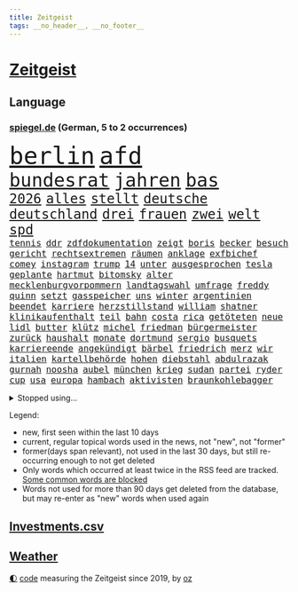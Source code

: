 ```yaml
---
title: Zeitgeist
tags: __no_header__, __no_footer__
---
```


# [Zeitgeist](https://oliz.io/zeitgeist/)

## Language

<h3><a href="https://www.spiegel.de" target="_blank">spiegel.de</a> (German, 5 to 2 occurrences)</h3>
<p style="font-family:monospace">
<span style="font-size:32pt"><a href="news_links.html#berlin" class="current">berlin</a></span>
<span style="font-size:32pt"><a href="news_links.html#afd" class="current">afd</a></span>
<br>
<span style="font-size:25pt"><a href="news_links.html#bundesrat" class="current">bundesrat</a></span>
<span style="font-size:25pt"><a href="news_links.html#jahren" class="current">jahren</a></span>
<span style="font-size:25pt"><a href="news_links.html#bas" class="current">bas</a></span>
<br>
<span style="font-size:18pt"><a href="news_links.html#2026" class="current">2026</a></span>
<span style="font-size:18pt"><a href="news_links.html#alles" class="current">alles</a></span>
<span style="font-size:18pt"><a href="news_links.html#stellt" class="current">stellt</a></span>
<span style="font-size:18pt"><a href="news_links.html#deutsche" class="current">deutsche</a></span>
<span style="font-size:18pt"><a href="news_links.html#deutschland" class="current">deutschland</a></span>
<span style="font-size:18pt"><a href="news_links.html#drei" class="current">drei</a></span>
<span style="font-size:18pt"><a href="news_links.html#frauen" class="current">frauen</a></span>
<span style="font-size:18pt"><a href="news_links.html#zwei" class="current">zwei</a></span>
<span style="font-size:18pt"><a href="news_links.html#welt" class="current">welt</a></span>
<span style="font-size:18pt"><a href="news_links.html#spd" class="current">spd</a></span>
<br>
<span style="font-size:12pt"><a href="news_links.html#tennis" class="current">tennis</a></span>
<span style="font-size:12pt"><a href="news_links.html#ddr" class="current">ddr</a></span>
<span style="font-size:12pt"><a href="news_links.html#zdfdokumentation" class="new">zdfdokumentation</a></span>
<span style="font-size:12pt"><a href="news_links.html#zeigt" class="current">zeigt</a></span>
<span style="font-size:12pt"><a href="news_links.html#boris" class="current">boris</a></span>
<span style="font-size:12pt"><a href="news_links.html#becker" class="current">becker</a></span>
<span style="font-size:12pt"><a href="news_links.html#besuch" class="current">besuch</a></span>
<span style="font-size:12pt"><a href="news_links.html#gericht" class="current">gericht</a></span>
<span style="font-size:12pt"><a href="news_links.html#rechtsextremen" class="current">rechtsextremen</a></span>
<span style="font-size:12pt"><a href="news_links.html#räumen" class="current">räumen</a></span>
<span style="font-size:12pt"><a href="news_links.html#anklage" class="current">anklage</a></span>
<span style="font-size:12pt"><a href="news_links.html#exfbichef" class="new">exfbichef</a></span>
<span style="font-size:12pt"><a href="news_links.html#comey" class="current">comey</a></span>
<span style="font-size:12pt"><a href="news_links.html#instagram" class="current">instagram</a></span>
<span style="font-size:12pt"><a href="news_links.html#trump" class="current">trump</a></span>
<span style="font-size:12pt"><a href="news_links.html#14" class="current">14</a></span>
<span style="font-size:12pt"><a href="news_links.html#unter" class="current">unter</a></span>
<span style="font-size:12pt"><a href="news_links.html#ausgesprochen" class="current">ausgesprochen</a></span>
<span style="font-size:12pt"><a href="news_links.html#tesla" class="current">tesla</a></span>
<span style="font-size:12pt"><a href="news_links.html#geplante" class="current">geplante</a></span>
<span style="font-size:12pt"><a href="news_links.html#hartmut" class="new">hartmut</a></span>
<span style="font-size:12pt"><a href="news_links.html#bitomsky" class="new">bitomsky</a></span>
<span style="font-size:12pt"><a href="news_links.html#alter" class="current">alter</a></span>
<span style="font-size:12pt"><a href="news_links.html#mecklenburgvorpommern" class="current">mecklenburgvorpommern</a></span>
<span style="font-size:12pt"><a href="news_links.html#landtagswahl" class="current">landtagswahl</a></span>
<span style="font-size:12pt"><a href="news_links.html#umfrage" class="current">umfrage</a></span>
<span style="font-size:12pt"><a href="news_links.html#freddy" class="new">freddy</a></span>
<span style="font-size:12pt"><a href="news_links.html#quinn" class="current">quinn</a></span>
<span style="font-size:12pt"><a href="news_links.html#setzt" class="current">setzt</a></span>
<span style="font-size:12pt"><a href="news_links.html#gasspeicher" class="new">gasspeicher</a></span>
<span style="font-size:12pt"><a href="news_links.html#uns" class="current">uns</a></span>
<span style="font-size:12pt"><a href="news_links.html#winter" class="current">winter</a></span>
<span style="font-size:12pt"><a href="news_links.html#argentinien" class="current">argentinien</a></span>
<span style="font-size:12pt"><a href="news_links.html#beendet" class="current">beendet</a></span>
<span style="font-size:12pt"><a href="news_links.html#karriere" class="current">karriere</a></span>
<span style="font-size:12pt"><a href="news_links.html#herzstillstand" class="new">herzstillstand</a></span>
<span style="font-size:12pt"><a href="news_links.html#william" class="current">william</a></span>
<span style="font-size:12pt"><a href="news_links.html#shatner" class="new">shatner</a></span>
<span style="font-size:12pt"><a href="news_links.html#klinikaufenthalt" class="new">klinikaufenthalt</a></span>
<span style="font-size:12pt"><a href="news_links.html#teil" class="current">teil</a></span>
<span style="font-size:12pt"><a href="news_links.html#bahn" class="current">bahn</a></span>
<span style="font-size:12pt"><a href="news_links.html#costa" class="current">costa</a></span>
<span style="font-size:12pt"><a href="news_links.html#rica" class="current">rica</a></span>
<span style="font-size:12pt"><a href="news_links.html#getöteten" class="current">getöteten</a></span>
<span style="font-size:12pt"><a href="news_links.html#neue" class="current">neue</a></span>
<span style="font-size:12pt"><a href="news_links.html#lidl" class="current">lidl</a></span>
<span style="font-size:12pt"><a href="news_links.html#butter" class="current">butter</a></span>
<span style="font-size:12pt"><a href="news_links.html#klütz" class="new">klütz</a></span>
<span style="font-size:12pt"><a href="news_links.html#michel" class="current">michel</a></span>
<span style="font-size:12pt"><a href="news_links.html#friedman" class="current">friedman</a></span>
<span style="font-size:12pt"><a href="news_links.html#bürgermeister" class="current">bürgermeister</a></span>
<span style="font-size:12pt"><a href="news_links.html#zurück" class="current">zurück</a></span>
<span style="font-size:12pt"><a href="news_links.html#haushalt" class="current">haushalt</a></span>
<span style="font-size:12pt"><a href="news_links.html#monate" class="current">monate</a></span>
<span style="font-size:12pt"><a href="news_links.html#dortmund" class="current">dortmund</a></span>
<span style="font-size:12pt"><a href="news_links.html#sergio" class="current">sergio</a></span>
<span style="font-size:12pt"><a href="news_links.html#busquets" class="new">busquets</a></span>
<span style="font-size:12pt"><a href="news_links.html#karriereende" class="new">karriereende</a></span>
<span style="font-size:12pt"><a href="news_links.html#angekündigt" class="current">angekündigt</a></span>
<span style="font-size:12pt"><a href="news_links.html#bärbel" class="current">bärbel</a></span>
<span style="font-size:12pt"><a href="news_links.html#friedrich" class="current">friedrich</a></span>
<span style="font-size:12pt"><a href="news_links.html#merz" class="current">merz</a></span>
<span style="font-size:12pt"><a href="news_links.html#wir" class="current">wir</a></span>
<span style="font-size:12pt"><a href="news_links.html#italien" class="current">italien</a></span>
<span style="font-size:12pt"><a href="news_links.html#kartellbehörde" class="new">kartellbehörde</a></span>
<span style="font-size:12pt"><a href="news_links.html#hohen" class="current">hohen</a></span>
<span style="font-size:12pt"><a href="news_links.html#diebstahl" class="current">diebstahl</a></span>
<span style="font-size:12pt"><a href="news_links.html#abdulrazak" class="new">abdulrazak</a></span>
<span style="font-size:12pt"><a href="news_links.html#gurnah" class="new">gurnah</a></span>
<span style="font-size:12pt"><a href="news_links.html#noosha" class="new">noosha</a></span>
<span style="font-size:12pt"><a href="news_links.html#aubel" class="new">aubel</a></span>
<span style="font-size:12pt"><a href="news_links.html#münchen" class="current">münchen</a></span>
<span style="font-size:12pt"><a href="news_links.html#krieg" class="current">krieg</a></span>
<span style="font-size:12pt"><a href="news_links.html#sudan" class="current">sudan</a></span>
<span style="font-size:12pt"><a href="news_links.html#partei" class="current">partei</a></span>
<span style="font-size:12pt"><a href="news_links.html#ryder" class="new">ryder</a></span>
<span style="font-size:12pt"><a href="news_links.html#cup" class="current">cup</a></span>
<span style="font-size:12pt"><a href="news_links.html#usa" class="current">usa</a></span>
<span style="font-size:12pt"><a href="news_links.html#europa" class="current">europa</a></span>
<span style="font-size:12pt"><a href="news_links.html#hambach" class="new">hambach</a></span>
<span style="font-size:12pt"><a href="news_links.html#aktivisten" class="current">aktivisten</a></span>
<span style="font-size:12pt"><a href="news_links.html#braunkohlebagger" class="new">braunkohlebagger</a></span>
</p>
<details>
<summary>Stopped using...</summary>
<p class="former" style="font-size:12pt">
amerikanische(1801) fort(1799) maria(1799) erwägt(1798) binnen(1797) bochum(1797) reihe(1797) umwelt(1797) versuchten(1797) warentest(1797) worte(1797) positiv(1796) samstag(1796) schoss(1796) wunsch(1796) zuschauer(1796) christoph(1795) messer(1795) seitdem(1795) kritisierte(1794) langer(1794) mahnt(1794) nahmen(1794) pandemie(1794) schalke(1794) sonne(1794) beteiligten(1793) corona(1793) kämpfte(1793) schwarze(1793) zeugen(1793) 04(1792) berlins(1792) bietet(1792) leichter(1792) stößt(1792) versorgt(1792) bayerischen(1791) höher(1791) märz(1791) warf(1791) weder(1791) rechts(1790) regen(1790) überlebte(1790) 50000(1789) besucht(1789) dramatisch(1789) punkten(1789) sprache(1789) standort(1789) tschechien(1789) ard(1788) beispielen(1788) dauern(1788) kochen(1788) kolumnist(1788) schwierigkeiten(1788) vermeiden(1788) radikale(1787) wochenlang(1787) deals(1785) i(1785) konflikte(1785) verbände(1785) appell(1784) juni(1784) versprochen(1784) glücklich(1783) starten(1783) herr(1782) sexuellen(1782) demonstrationen(1781) gesetze(1781) kleines(1781) unterstützer(1781) wies(1781) entsetzen(1779) halb(1779) konsum(1778) spanische(1778) beiträge(1777) letztes(1775) gesamten(1773) kontakt(1772) schießen(1769) verhandeln(1769) bestmarke(1768) freiwillig(1768) handy(1767) rettung(1767) analysiert(1766) hoffnungen(1765) gewarnt(1758) teuren(1744) geehrt(1601) jahresende(1558) zentralbank(1547) sammelt(1544) seither(1543) bundesanwaltschaft(1527) freigesprochen(1519) zugestimmt(1514) verurteilung(1510) weibliche(1497) gestern(1482) hierzulande(1443) zentralen(1423) einschätzungen(1420) volksverhetzung(1414) beliebt(1405) öffentlichrechtlichen(1361) aufgestellt(1355) ring(1332) ordnet(1300) fox(1250) prominenten(1219) viral(1211) grünenpolitikerin(1206) konkurrenten(1198) youtube(1188) osnabrück(1181) maschine(1178) erlegen(1159) vizekanzler(1125) hände(1116) ereignet(1097) gerechtfertigt(1094) tel(1090) einsamkeit(1081) aviv(1079) eingriff(1078) ulm(1028) ig(1027) game(1014) hauses(1005) hinnehmen(1001) muster(1000) dritter(997) opfers(997) perfekten(992) verwendet(990) emotionale(978) passanten(977) baden(955) bürokratie(953) verschleppt(950) weimar(949) richtigen(943) schöner(938) wurzeln(921) tragischen(914) höhepunkt(911) errichten(895) 13jährige(880) durchgesetzt(873) kleinflugzeug(873) massenhaft(865) höchststand(858) vierten(854) spaniens(852) seltsame(847) zürich(847) lebensgefährlich(830) sandra(829) vertreten(813) entscheidende(796) häfen(778) lagen(777) schönste(774) unerwartet(763) geprüft(761) netanyahus(761) seltener(761) drehte(750) digitalen(746) alaska(741) hymne(725) fußballfans(723) getöteter(721) rolf(718) zurückhaltend(713) einander(710) demos(704) waffenruhe(698) begründet(695) überraschende(687) wahlsieg(673) stellten(665) sprecherin(664) influencerin(653) kapitän(645) golden(644) 18jährige(643) leise(640) bereichen(638) stoffe(638) japanischen(637) simon(635) beleidigungen(631) zurückgekehrt(630) bill(614) abgefeuert(613) eilantrag(612) schumacher(611) normalerweise(607) sendet(607) rast(605) niemals(604) gesundheitszustand(600) meister(584) rundfunk(583) inakzeptabel(576) macher(576) verbringen(576) häusern(571) anerkennung(570) falscher(570) offenbaren(570) kehl(567) schätzt(564) glimpflich(563) rechtslage(557) usmedien(553) sitze(551) einfacher(549) märkte(548) persönlichkeit(547) fotografiert(546) angeschlagene(543) hessischen(541) singapur(539) georg(538) geringer(538) vizepräsident(538) ersatz(535) laufende(534) boss(532) messerangriff(525) faktencheck(518) gesteht(514) unzulässig(513) relativ(508) handwerk(507) brände(506) bereut(504) sticht(500) düstere(498) mischt(494) laufender(493) hitlers(488) besuchte(486) kugeln(486) flüchtlingslager(483) verdachtsfall(479) liest(478) gewusst(476) vorteile(474) bilden(473) regensburg(470) entwirft(469) beißt(465) dresdner(464) kollegin(463) zelebriert(461) regierungspartei(458) rekordsumme(457) gebissen(447) nervös(447) häusliche(444) unsicher(432) abriss(431) kümmern(431) usmilitär(428) auftritten(425) verfehlt(424) erkunden(422) zugunsten(420) geschah(418) altern(414) grafiken(413) zukommt(406) lächerlich(403) weiblichen(403) merz'(401) schau(401) bond(400) leichenfund(400) coronavirus(396) telefoniert(396) kursk(392) reichlich(392) uspolitik(391) arbeitsplätze(383) zugriff(377) allgemeine(375) australische(375) gebiets(375) gianni(374) infantino(374) witze(374) zurecht(374) gegenden(369) müde(369) dc(368) verhinderte(368) krebserkrankung(365) südfrankreich(365) 007(363) ungewiss(361) trost(360) zuständig(360) getötete(359) hugo(359) überwacht(358) feuerpause(354) fassen(352) gescheiterten(352) pelicot(350) staatliche(348) blume(346) katastrophal(346) begrüßt(345) marcel(345) mittelalter(342) absolute(341) verteidigungsausgaben(341) gewaltdelikten(340) first(339) 19jährige(338) vögel(338) geladen(337) prangert(337) sehnsucht(336) inhalten(334) t(332) konten(329) ansichten(328) green(328) erkrankten(324) studenten(324) sven(324) downsyndrom(322) strafzöllen(320) autorinnen(317) 40jährigen(313) usverteidigungsminister(311) fsv(309) anfühlt(305) joseph(304) tankstelle(301) kultur(300) empfangen(296) schadet(293) repräsentantenhaus(290) brasilianer(287) herrmann(286) niederlagen(285) serena(279) zugeständnisse(279) rechtsstaat(274) grundsatz(272) eingeschaltet(271) models(271) medizinstudium(270) streng(270) tränengas(270) 170(269) amtskollegen(267) beschwert(266) mandat(265) begeht(262) lasse(262) rebellen(262) sanierung(258) unabhängig(258) mache(257) brad(252) geruch(252) herrschaft(252) pitt(252) kriegt(251) angestiegen(250) füllen(250) getränke(249) täters(248) mythos(245) adler(242) exminister(242) sauerland(241) behauptung(240) gefährdete(240) stoff(240) weltlage(239) messerangreifer(237) zahlte(236) vietnam(235) ähnlich(235) gewöhnen(233) handschlag(232) kinderinterview(231) klimaneutral(231) häuslicher(229) lieferten(228) ältester(228) problematisch(225) rosa(225) kümmert(223) medwedew(223) neigt(223) aufzunehmen(222) chile(222) gefechten(221) gewitter(221) angefeindet(219) waldbränden(219) starship(217) hunger(216) offizielles(216) 19jähriger(215) ushauptstadt(212) boykottiert(211) erfreut(211) fifapräsident(211) blog(210) jahrestag(210) zugunglück(210) entwendet(209) furore(209) massenentlassungen(209) organisieren(208) schärfe(206) hannah(205) sand(205) ussondergesandte(205) uszölle(205) 1945(204) 60jährige(204) ausschließen(204) jerome(204) angemessen(202) trumpzölle(202) out(201) durften(200) entscheidender(200) lagern(200) zollstreit(200) sicherheitskonferenz(199) fördert(198) überfälle(198) 70000(197) bezahlte(197) lebten(197) nationalen(196) strikt(196) beschießt(195) billigware(195) uszöllen(195) voice(194) 21jähriger(192) entsendung(192) entwickelten(192) katastrophale(192) schöpfen(192) staats(191) käse(190) streamer(190) quadrat(189) riad(189) absolvieren(188) eingestochen(188) pflanzen(188) usrapper(188) 26jährigen(187) 64(187) strukturen(187) uganda(187) generalstaatsanwaltschaft(186) oval(185) umwelthilfe(185) venus(185) gebunden(182) momenten(182) ausrücken(181) fragwürdige(181) kaution(180) newsupdate(180) warmen(180) friedens(179) barbara(178) lorenz(178) narren(178) schwarzroten(177) attraktiv(176) vermieden(176) ausflug(174) schiebt(172) technologien(172) bestsellerautorin(170) zweijährige(169) fauxpas(168) vorliegt(168) zelte(168) gerichtlich(167) verarbeitet(167) gästen(166) selenskyjs(166) south(166) mumbai(165) ukrainerusslandkrieg(165) wilhelm(165) bewaffnet(164) massaker(164) 34jähriger(163) spätestens(163) angriffskriegs(162) betrugs(162) schossen(162) schürt(162) unterliegen(162) angepasst(161) festivals(161) fortschritt(161) livestreams(160) fahndung(158) letztlich(158) 18000(157) fernseher(156) streeck(156) abermals(155) einzudämmen(155) flüsse(155) löscht(155) sensiblen(155) sichere(154) spiegelmitarbeiterin(154) cincinnati(153) säugling(152) nötigen(151) siedlungen(151) faber(150) covid(149) erreichbar(149) menschheit(149) spitzenkandidat(149) begleiten(148) begriffe(148) ukrainegespräche(148) versöhnliche(148) darja(147) hungersnot(147) modernisierung(147) parade(147) staatsfernsehen(147) eingesetzte(146) lava(146) mikrofon(146) sperrung(146) wetterte(146) boykott(145) mahnte(145) verteidigungspolitiker(145) gletscher(144) schmelzen(144) heinz(143) kündigten(143) sportgymnastik(143) hilfsorganisationen(142) laufe(140) pünktlicher(140) ghada(139) kinofilm(139) kzgedenkstätte(138) leichtes(137) bodensee(136) expremier(136) nützliche(136) gemein(135) verehrt(135) argentinischen(134) bezweifelt(134) aggressiv(133) garcía(133) vorrang(133) ábrego(133) 8500(131) eröffnen(130) fotograf(130) jk(130) rowling(130) explodierte(129) mehrfamilienhauses(129) sumpf(129) nahrung(128) haftbefehle(127) hotspur(127) ebike(126) bauwerk(125) gym(125) lindern(125) dienstwaffe(124) missfallen(124) 68(123) meldeten(123) oldenburg(123) waschbären(123) weltgeschehen(123) einsätzen(122) gesundheitsschäden(122) überfahren(122) elena(121) virginia(121) 87(120) chatapp(120) holten(120) pistole(120) sandro(120) treue(120) absagen(119) bewerben(119) geheimtreffen(119) hawaii(119) religiösen(118) verstorbene(118) ausgehungert(117) blätter(117) francisco(117) kannte(116) sonnenschein(116) angebracht(115) besuchern(115) oasis(115) randale(115) verpassten(115) zurückgetreten(115) 18jährigen(114) bundesstaaten(114) gefallene(114) ohio(114) 1970(113) anrücken(111) blauen(111) clip(111) klares(111) bohlen(110) gerecht(110) mittelalters(110) verfassungsschutzes(110) weihnachten(110) ausüben(109) billionen(109) maschinenbauer(109) motivation(109) stone(109) geschildert(108) gewähren(108) irgendwie(108) konzentrieren(108) aufgewachsen(107) spart(107) teures(107) undercover(107) geschenkt(106) schwelt(106) überwunden(106) sexuellem(105) till(105) 103(104) bestimmter(104) erbrechen(104) blamage(103) hausbesitzer(103) konto(103) ocean(103) erpressbar(102) katze(102) mehrfamilienhaus(102) befördern(101) bundeskriminalamt(101) kandidatin(101) maß(101) ablösen(100) gipfeltreffen(100) melania(100) wachsender(100) antisemitisch(99) follower(98) gallagher(98) brandbrief(97) bucht(97) gazaoffensive(97) ukrainetreffen(97) verstößt(97) vorzeitige(97) 15000(95) einzustellen(95) mitreißend(95) stereotype(95) würdigte(95) zollabkommen(95) überstanden(95) irren(94) photovoltaik(94) verbringt(94) örtliche(94) afrikanische(93) auschwitz(93) kaufte(93) auszeit(92) lebenswerk(92) tasche(92) vollzeit(92) coldplay(91) deutschem(91) drogenbeauftragter(91) prominenz(91) wgzimmerpreise(91) wohnviertel(91) überschlagen(91) bemerkung(90) booten(90) elektronisches(90) fragezeichen(90) importiert(90) kampfkandidatur(90) kitaplätze(90) ninja(90) spucken(90) transformation(90) beanspruchen(89) behinderung(89) cops(89) dörfer(89) linienbus(89) mascha(89) präsidentenamt(89) schilinski(89) chiquita(88) eigenheim(88) fahrgast(88) ohr(88) alkurd(87) anordnung(87) besorgniserregend(87) brasilianischen(87) elfjähriger(87) errichtet(87) kleindienst(87) küchenmesser(87) vorfreude(87) anmelden(86) falschaussage(86) notlanden(86) rennwagen(86) untersuchungsausschuss(86) abenteuer(85) drogenboss(85) ernähren(85) hoteliers(85) leuchtturm(85) reichweite(85) 17000(84) beschädigte(84) bevölkern(84) bienen(84) geklaut(84) rauskommt(84) überlebenstipps(84) 40jähriger(83) austauschschüler(83) christopher(83) erfolgen(83) europameisterschaft(83) gewisse(83) lehrkräftemangel(83) me(83) nowitzki(83) unobericht(83) bellinghams(82) jobe(82) literaturauszeichnung(82) nachbar(82) ohren(82) renée(82) sbu(82) vertrauensverlust(82) außenministeriums(81) bildungssenatorin(81) daheim(81) essstörungen(81) familienurlaub(81) milliardenloch(81) beratung(80) masken(80) morde(80) beleidigung(79) gesundheitsrisiken(79) maja(79) oberverwaltungsgericht(79) bezirk(78) geldpolitik(78) lieblingswort(78) ram(78) umziehen(78) brooks(77) demoliert(77) dogg(77) leistungssport(77) lok(77) snoop(77) varfolomeev(77) vaude(77) darauffolgende(76) kernkraftwerk(76) rentnerinnen(76) rhythmischen(76) 84jähriger(75) rowlings(75) spitzenpolitiker(75) grünenspitze(74) ausdruck(73) formel1saison(73) pilger(73) verstreut(73) abgeführt(72) gewaltbereite(72) joker(72) spätes(72) absichern(71) aliens(71) atomanlagen(71) filmgeschichte(71) hinterbliebenen(71) justus(71) lohnfortzahlung(71) suggerieren(71) administration(70) eigentlichen(70) gustavo(70) hermann(70) petro(70) süßen(70) abdulmohsen(69) arbeitswelt(69) ausgebüxtes(69) comebacks(69) extras(69) freundlich(69) medizinstudierende(69) pixarfilm(69) taleb(69) abstürzte(68) durchschnittliche(68) einklagen(68) erzwingen(68) geheimdienstes(68) heißem(68) liefen(68) maskenaffäre(68) verwundete(68) websites(68) fortzusetzen(67) geldanlage(67) mittels(67) raducanu(67) ansprechen(66) anstehende(66) bedrohlich(66) beordert(66) betrieben(66) danny(66) krankenschwester(66) kunststoff(66) postete(66) sinnbildlich(66) vorwurfs(66) wäsche(66) besaß(65) kündigungen(65) schulverweis(65) anstehenden(64) atomanlage(64) coronamasken(64) foodwatch(64) liebsten(64) mathias(64) medizinische(64) meerenge(64) mexikanischer(64) verbraucherorganisation(64) vorsaison(64) zitiert(64) aussagt(63) marschflugkörper(63) plastikflaschen(63) 16000(62) bauindustrie(62) duolingo(62) greenwashing(62) abrupte(61) dm(61) polizistinnen(61) rampenlicht(61) usangriffe(61) ausschreibung(60) bahnübergang(60) drogenhotspot(60) hongkonger(60) regie(60) reiners(60) sofern(60) staatshilfen(60) utopia(60) ärgert(60) 120000(59) mittelfranken(59) schwitzt(59) spdbauministerin(59) verbote(59) förderschulen(58) griechische(58) usschauspielerin(58) hungernde(57) luxushotels(57) sicherheitslücke(57) wuchermieten(57) auftaktmatch(56) auszuüben(56) bundesligasaison(56) entlastet(56) instanzen(56) sanieren(56) zusammenhalt(56) übergewichtige(56) furcht(55) krefeld(55) parfüm(55) schuldspruch(55) zugesagte(55) 2031(54) aufrüsten(54) berghütten(54) düster(54) entsenden(54) gruppenphase(54) hütten(54) truppenbesuch(54) wohnraum(54) alcatraz(53) bierkonsum(53) jay(53) müllentsorgung(53) niedrigen(53) sicherheitsgefühl(53) vernichtet(53) abschiebeknast(52) borg(52) høiby(52) knien(52) mafiaboss(52) mettemarit(52) organ(52) 5(51) abschiebelager(51) lieblingssong(51) südeuropa(51) unachtsam(51) 383(50) ciara(50) freizeitparks(50) initiativen(50) natürliche(50) durchmesser(49) frauenfußball(49) gewaltsam(49) sauberkeit(49) typ(49) bergsteigen(48) dynamik(48) handelsschiffe(48) homo(48) klimaschädlichen(48) leinfeldenechterdingen(48) neandertaler(48) sapiens(48) tibet(48) völkerrecht(48) auffälligen(47) cybertruck(47) großteils(47) noel(47) stiko(47) thrones(47) turner(47) tätigkeiten(47) wilden(47) attraktionen(46) county(46) fechterin(46) fluminense(46) propalästinaaktivisten(46) zurückgestuft(46) aberkannt(45) drache(45) entsandt(45) umkrempeln(45) zusage(45) überlastung(45) 42000(44) champagner(44) gisèle(44) krüger(44) stemmt(44) unterschätzen(44) valentin(44) wegducken(44) weippert(44) ausfuhren(43) bademeister(43) depot(43) panzerfaust(43) ardsommerinterview(42) baupreise(42) grünheide(42) pragmatismus(42) ruhig(42) schwerkranke(42) stören(42) uhren(42) verbotenen(42) wirtschaftsexperten(42) discounter(41) freundes(41) memes(41) sharon(41) atommüll(40) burgtheater(40) sprichwort(40) vernunft(40) aufräumen(39) gerächt(39) kaufanreize(39) profikarriere(39) abstimmungen(38) leistungsdruck(38) aktienmärkte(37) blöd(37) carolina(37) entmachten(37) passive(37) populären(37) zurückhalten(37) alkoholisierter(36) gefundener(36) hansjoachim(36) prominentesten(36) unterhält(36) zelle(36) absetzen(35) angeblichen(35) ermittlungsakten(35) nobody(35) offenbach(35) unbemerkt(35) ächzt(35) bernd(34) evolution(34) klammern(34) nius(34) präsentierte(34) swatch(34) usbotschaft(34) verständlich(34) zutritt(34) coldplaykonzert(33) kurzerhand(33) pflegeleicht(33) server(33) weltranglistenersten(33) managers(32) rebellenmiliz(32) usedom(32) überschätzen(32) ablehnung(31) bahnchef(31) blockbuster(31) ex(31) isolation(31) steuereinnahmen(31) usnotenbankchef(31) ähnlicher(31) 84(30) aufprall(30) bett(30) gastgewerbe(30) holzkirche(30) ingo(30) polizeieinsätze(30) schutzwall(30) umsätze(30) wasserkraftwerk(30) weitem(30) dichtmachen(29) funktionierte(29) harmlosen(29) marla(29) svenja(29) südsudan(29) windkraft(29) zwölften(29) 15jährige(28) angus(28) bedenklich(28) boten(28) erobert(28) erspart(28) hohes(28) keßler(28) kompromisse(28) marcus(28) marianne(28) palästinenserstaates(28) rechtsextremistin(28) scheuer(28) southwest(28) spekulieren(28) weiterführen(28) übertragungen(28) alarmierend(27) chatgpthersteller(27) eintritt(27) lucy(27) riedlingen(27) außerirdisches(26) force(26) herstellung(26) idiot(26) millionenstrafe(26) personalchefin(26) wachmann(26) fahndern(25) fertige(25) steige(25) vollen(25) eintrittsgeld(24) naturkatastrophe(24) sascha(24) stellwerk(24) gezerre(23) harrison(23) kluge(23) nachrede(23) noten(23) polizeibeamter(23) schönheitsoperationen(23) wahlkreise(23) zweifellos(23) übler(23) allianzen(22) aufklären(22) aufzeichnungen(22) brutale(22) festspiele(22) festspielen(22) halbiert(22) anas(21) b’tselem(21) cambridge(21) gehofft(21) kipppunkt(21) paketen(21) ängste(21) 68000(20) deutete(20) firmengelände(20) libanesischen(20) mainzer(20) pessimistischer(20) sexy(20) windparks(20) aufgibt(19) dmitrij(19) gewährleisten(19) hosen(19) manching(19) spdfinanzminister(19) 750(18) bedient(18) vermeintliches(18) 104(17) gebietsabtretungen(17) sequels(17) zuschneiden(17) belarussischen(16) berüchtigten(16) heiraten(16) monika(16) tschechischen(16) ukrainegipfel(16) bräuchten(15) jüdischer(15) ranch(15) spiderman(15) unwohl(15) verschlechtert(15) vorfällen(15) wagten(15) wyoming(15) bedeutendsten(14) exklusiv(14) smartwatches(14) vorläufige(14) werbeaufsicht(14) zeitungsbericht(14) afdkandidat(13) arbeitsgericht(13) bespielt(13) hamasgeiseln(13) texanische(13) datet(12) gate(12) lucas(12) marko(12) traktor(12) tätern(12) umsatzrückgang(12) 230(11) altman(11) ausspielen(11) geleistet(11) perth(11) reid(11) sam(11)
</p>
</details>
<p>Legend:
<ul>
<li><span class="new">new</span>, first seen within the last 10 days</li>
<li><span class="current">current</span>, regular topical words used in the news, not "new", not "former"</li>
<li><span class="former">former(days span relevant)</span>, not used in the last 30 days, but still re-occurring enough to not get deleted</li>
<li>Only words which occurred at least twice in the RSS feed are tracked. <a href="language/filters.py">Some common words are blocked</a></li>
<li>Words not used for more than 90 days get deleted from the database, but may re-enter as "new" words when used again</li>
</ul>
</p>

## [Investments](investments.html)[.csv](investments.csv)

## [Weather](weather.html)

<footer>
<a href="javascript:toggleTheme()" class="nav">🌓</a>
<a href="https://github.com/ooz/zeitgeist">code</a> measuring the Zeitgeist since 2019, by <a href="https://oliz.io">oz</a>
</footer>
